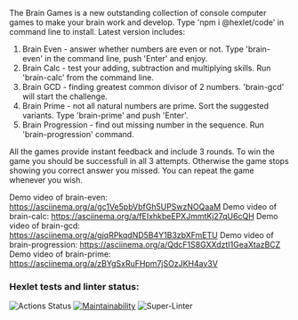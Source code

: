 The Brain Games is a new outstanding collection of console computer games to make your brain work and develop. Type 'npm i @hexlet/code' in command line to install. Latest version includes:

1. Brain Even - answer whether numbers are even or not. Type 'brain-even' in the command line, push 'Enter' and enjoy.
2. Brain Calc - test your adding, subtraction and multiplying skills. Run 'brain-calc' from the command line.
3. Brain GCD - finding greatest common divisor of 2 numbers. 'brain-gcd' will start the challenge.
4. Brain Prime - not all natural numbers are prime. Sort the suggested variants. Type 'brain-prime' and push 'Enter'.
5. Brain Progression - find out missing number in the sequence. Run 'brain-progression' command.

All the games provide instant feedback and include 3 rounds. To win the game you should be successfull in all 3 attempts. Otherwise the game stops showing you correct answer you missed. You can repeat the game whenever you wish.

Demo video of brain-even: https://asciinema.org/a/gc1Ve5pbVbfGh5UPSwzNOQaaM
Demo video of brain-calc: https://asciinema.org/a/fEIxhkbeEPXJmmtKj27qU6cQH
Demo video of brain-gcd: https://asciinema.org/a/gjqRPkqdND5B4Y1B3zbXFmETU
Demo video of brain-progression: https://asciinema.org/a/QdcF1S8GXXdztI1GeaXtazBCZ
Demo video of brain-prime: https://asciinema.org/a/zBYgSxRuFHpm7jSOzJKH4av3V

### Hexlet tests and linter status:

![Actions Status](https://github.com/Dmitriy-Metelya/frontend-project-lvl1/workflows/hexlet-check/badge.svg)
[![Maintainability](https://api.codeclimate.com/v1/badges/661b145991874a26ba72/maintainability)](https://codeclimate.com/github/Dmitriy-Metelya/frontend-project-lvl1/maintainability)
![Super-Linter](https://github.com/Dmitriy-Metelya/frontend-project-lvl1/workflows/Super-Linter/badge.svg)
